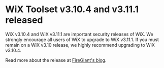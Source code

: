 # WiX Toolset v3.10.4 and v3.11.1 released

WiX v3.10.4 and WiX v3.11.1 are important security releases of WiX. We strongly encourage all users of WiX to upgrade to WiX v3.11.1. If you must remain on a WiX v3.10 release, we highly recommend upgrading to WiX v3.10.4.

Read more about the release at [FireGiant's blog][fg].

[fg]: https://www.firegiant.com/blog/2017/12/31/wix-v3.10.4-and-wix-v3.11.1-released/
